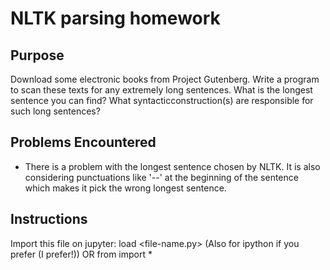 # NLTK parsing homework

## Purpose
Download some electronic books from Project Gutenberg. Write a program to scan
these texts for any extremely long sentences. What is the longest sentence you
can find? What syntacticconstruction(s) are responsible for such long sentences?

## Problems Encountered
- There is a problem with the longest sentence chosen by NLTK. It is also
considering punctuations like '--' at the beginning of the sentence which
makes it pick the wrong longest sentence.

## Instructions
Import this file on jupyter:
load <file-name.py>
(Also for ipython if you prefer (I prefer!))
OR
from <file-name> import *

